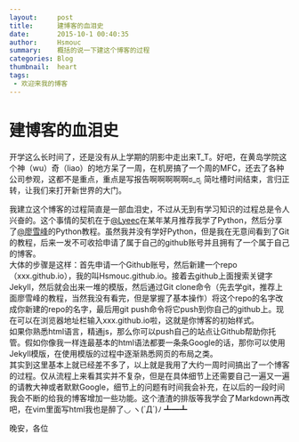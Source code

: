 ```yaml
---
layout:     post
title:      建博客的血泪史
date:       2015-10-1 00:40:35
author:     Hsmouc
summary:    概括的说一下建这个博客的过程
categories: Blog
thumbnail:  heart
tags:
 - 欢迎来我的博客
---
```

<h1>建博客的血泪史</h1>
<p>开学这么长时间了，还是没有从上学期的阴影中走出来T_T。好吧，在黄岛学院这个神（wu）奇（liao）的地方呆了一周，在机房搞了一个周的MFC，还去了各种公司参观，这都不是重点，重点是写报告啊啊啊啊啊ಠ_ರೃ 简吐槽时间结束，言归正转，让我们来打开新世界的大门。</p>
<p>我建立这个博客的过程简直是一部血泪史，不过从无到有学习知识的过程总是令人兴奋的。这个事情的契机在于<a href="http://lyeec.me">@Lyeec</a>在某年某月推荐我学了Python，然后分享了<a href="http://www.liaoxuefeng.com">@廖雪峰</a>的Python教程。虽然我并没有学好Python，但是我在无意间看到了Git的教程，后来一发不可收拾申请了属于自己的github账号并且拥有了一个属于自己的博客。<br/>大体的步骤是这样：首先申请一个Github账号，然后新建一个repo（xxx.github.io），我的叫Hsmouc.github.io。接着去github上面搜索关键字Jekyll，然后就会出来一堆的模版，然后通过Git clone命令（先去学git，推荐上面廖雪峰的教程，当然我没有看完，但是掌握了基本操作）将这个repo的名字改成你新建的repo的名字，最后用git push命令将它push到你自己的github上。现在可以在浏览器地址栏输入xxx.github.io啦，这就是你博客的初始样式。<br/>如果你熟悉html语言，精通js，那么你可以push自己的站点让Github帮助你托管。假如你像我一样连最基本的html语法都要一条条Google的话，那你可以使用Jekyll模版，在使用模版的过程中逐渐熟悉网页的布局之类。<br/>其实到这里基本上就已经差不多了，以上就是我用了大约一周时间搞出了一个博客的过程。仅从流程上来看其实并不复杂，但是在具体细节上还需要自己一遍又一遍的请教大神或者默默Google，细节上的问题有时间我会补充，在以后的一段时间我会不断的给我的博客增加一些功能。这个渣渣的排版等我学会了Markdown再改吧，在vim里面写html我也是醉了◡ ヽ(`Д´)ﾉ ┻━┻ </p>
<p>晚安，各位</p>
